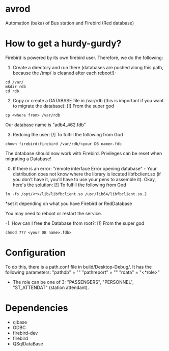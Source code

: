 # avrod
Automation (baka) of Bus station and Firebird (Red database)

# How to get a hurdy-gurdy?
Firebird is powered by its own firebird user. Therefore, we do the following:
1.  Create a directory and run there (databases are pushed along this path, because the /tmp/ is cleaned after each reboot!):
```
cd /var/
mkdir rdb
cd rdb
```
2.  Copy or create a DATABASE file in /var/rdb (this is important if you want to migrate the database):
[!] From the super god
```
cp <where from> /var/rdb
```
Our database name is "adb4_462.fdb"

3. Redoing the user:
[!] To fulfill the following from God
```
chown firebird:firebird /var/rdb/<your DB name>.fdb
```
The database should now work with Firebird.
Privileges can be reset when migrating a Database!

0. If there is an error: "remote interface Error opening database" - Your distribution does not know where the library is located libfbclient.so (if you don't have it, you'll have to use your pens to assemble it). Okay, here's the solution:
[!] To fulfill the following from God
```
ln -fs /opt/<*>/lib/libfbclient.so /usr/lib64/libfbclient.so.2
```
*set it depending on what you have Firebird or RedDatabase

You may need to reboot or restart the service.

-1. How can I free the Database from root?:
[!] From the super god
```
chmod 777 <your DB name>.fdb>
```

# Configuration
To do this, there is a path.conf file in build/Desktop-Debug/. It has the following parameters:
"pathdb" = "<database path>"
"pathreport" = "<home address>"
"rdata" = "<*role>"
* The role can be one of 3: "PASSENGERS", "PERSONNEL", "ST_ATTENDAT" (station attendant).

# Dependencies
* qibase
* ODBC
* firebird-dev
* firebird
* QSqlDataBase
